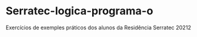 # Serratec-logica-programa-o
Exercícios de exemples práticos dos alunos da Residência Serratec 20212
